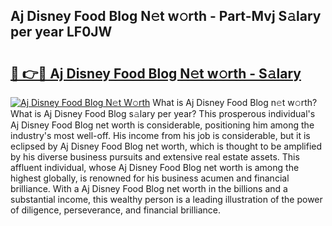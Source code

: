 ## Aj Disney Food Blog N𝚎t w𝚘rth - Part-Mvj S𝚊lary per year LF0JW

# <h2><a href="http://gc4b9ki.nevu.top/?p=Aj+Disney+Food+Blog">🔗 👉🔴 Aj Disney Food Blog N𝚎t w𝚘rth - S𝚊lary</a></h2>

[![Aj Disney Food Blog N𝚎t W𝚘rth](https://i.imgur.com/Oavwk0R.jpeg)](http://gc4b9ki.nevu.top/?p=Aj+Disney+Food+Blog)
What is Aj Disney Food Blog n𝚎t w𝚘rth? What is Aj Disney Food Blog s𝚊lary per year?
This prosperous individual's Aj Disney Food Blog net worth is considerable, positioning him among the industry's most well-off. His income from his job is considerable, but it is eclipsed by Aj Disney Food Blog net worth, which is thought to be amplified by his diverse business pursuits and extensive real estate assets. This affluent individual, whose Aj Disney Food Blog net worth is among the highest globally, is renowned for his business acumen and financial brilliance. With a Aj Disney Food Blog net worth in the billions and a substantial income, this wealthy person is a leading illustration of the power of diligence, perseverance, and financial brilliance.

